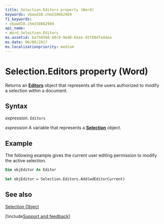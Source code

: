 ```yaml
---
title: Selection.Editors property (Word)
keywords: vbawd10.chm158662969
f1_keywords:
- vbawd10.chm158662969
api_name:
- Word.Selection.Editors
ms.assetid: ba750568-88c9-9ed8-61ee-45f89dfa4dea
ms.date: 06/08/2017
ms.localizationpriority: medium
---
```



# Selection.Editors property (Word)

Returns an **[Editors](Word.Editors.md)** object that represents all the users authorized to modify a selection within a document.


## Syntax

_expression_. `Editors`

_expression_ A variable that represents a **[Selection](Word.Selection.md)** object.


## Example

The following example gives the current user editing permission to modify the active selection.


```vb
Dim objEditor As Editor 
 
Set objEditor = Selection.Editors.Add(wdEditorCurrent)
```


## See also


[Selection Object](Word.Selection.md)

[!include[Support and feedback](~/includes/feedback-boilerplate.md)]